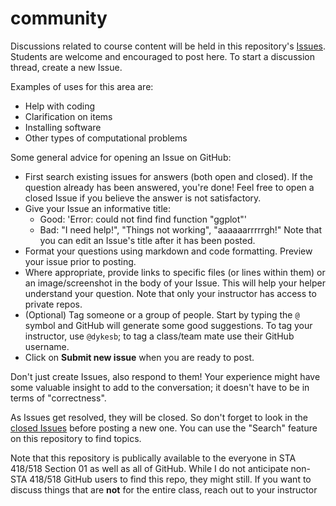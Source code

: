 # community

Discussions related to course content will be held in this repository's [Issues](https://github.com/STA518-01-SS21/community/issues).
Students are welcome and encouraged to post here.
To start a discussion thread, create a new Issue.

Examples of uses for this area are:

- Help with coding
- Clarification on items
- Installing software
- Other types of computational problems

Some general advice for opening an Issue on GitHub:

- First search existing issues for answers (both open and closed).
  If the question already has been answered, you're done!
  Feel free to open a closed Issue if you believe the answer is not satisfactory.
- Give your Issue an informative title:
  - Good: 'Error: could not find find function "ggplot"'
  - Bad: "I need help!", "Things not working", "aaaaaarrrrrgh!"
    Note that you can edit an Issue's title after it has been posted.
- Format your questions using markdown and code formatting.
  Preview your issue prior to posting.
- Where appropriate, provide links to specific files (or lines within them) or an image/screenshot in the body of your Issue.
  This will help your helper understand your question.
  Note that only your instructor has access to private repos.
- (Optional) Tag someone or a group of people.
  Start by typing the `@` symbol and GitHub will generate some good suggestions.
  To tag your instructor, use `@dykesb`; to tag a class/team mate use their GitHub username.
- Click on **Submit new issue** when you are ready to post.

Don't just create Issues, also respond to them!
Your experience might have some valuable insight to add to the conversation; it doesn't have to be in terms of "correctness".

As Issues get resolved, they will be closed.
So don't forget to look in the [closed Issues](https://github.com/STA518-01-SS21/community/issues?q=is%3Aissue+is%3Aclosed) before posting a new one.
You can use the "Search" feature on this repository to find topics.

Note that this repository is publically available to the everyone in STA 418/518 Section 01 as well as all of GitHub.
While I do not anticipate non-STA 418/518 GitHub users to find this repo, they might still.
If you want to discuss things that are **not** for the entire class, reach out to your instructor
